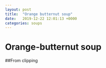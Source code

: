 ```yaml
---
layout: post
title:  "Orange butternut soup"
date:   2019-12-22 12:01:13 +0000
categories: soups
---
```


# Orange-butternut soup
##From clipping